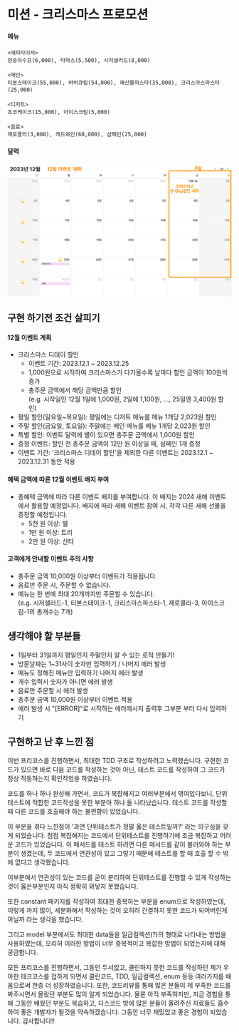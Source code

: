 # 미션 - 크리스마스 프로모션

#### 메뉴

```
<애피타이저>
양송이수프(6,000), 타파스(5,500), 시저샐러드(8,000)

<메인>
티본스테이크(55,000), 바비큐립(54,000), 해산물파스타(35,000), 크리스마스파스타(25,000)

<디저트>
초코케이크(15,000), 아이스크림(5,000)

<음료>
제로콜라(3,000), 레드와인(60,000), 샴페인(25,000)
```

#### 달력

![](../image.png)

## 구현 하기전 조건 살피기

#### 12월 이벤트 계획

- 크리스마스 디데이 할인
    - 이벤트 기간: 2023.12.1 ~ 2023.12.25
    - 1,000원으로 시작하여 크리스마스가 다가올수록 날마다 할인 금액이 100원씩 증가
    - 총주문 금액에서 해당 금액만큼 할인  
      (e.g. 시작일인 12월 1일에 1,000원, 2일에 1,100원, ..., 25일엔 3,400원 할인)
- 평일 할인(일요일~목요일): 평일에는 디저트 메뉴를 메뉴 1개당 2,023원 할인
- 주말 할인(금요일, 토요일): 주말에는 메인 메뉴를 메뉴 1개당 2,023원 할인
- 특별 할인: 이벤트 달력에 별이 있으면 총주문 금액에서 1,000원 할인
- 증정 이벤트: 할인 전 총주문 금액이 12만 원 이상일 때, 샴페인 1개 증정
- 이벤트 기간: '크리스마스 디데이 할인'을 제외한 다른 이벤트는 2023.12.1 ~ 2023.12.31 동안 적용

#### 혜택 금액에 따른 12월 이벤트 배지 부여

- 총혜택 금액에 따라 다른 이벤트 배지를 부여합니다. 이 배지는 2024 새해 이벤트에서 활용할 예정입니다.
  배지에 따라 새해 이벤트 참여 시, 각각 다른 새해 선물을 증정할 예정입니다.
    - 5천 원 이상: 별
    - 1만 원 이상: 트리
    - 2만 원 이상: 산타

#### 고객에게 안내할 이벤트 주의 사항

- 총주문 금액 10,000원 이상부터 이벤트가 적용됩니다.
- 음료만 주문 시, 주문할 수 없습니다.
- 메뉴는 한 번에 최대 20개까지만 주문할 수 있습니다.  
  (e.g. 시저샐러드-1, 티본스테이크-1, 크리스마스파스타-1, 제로콜라-3, 아이스크림-1의 총개수는 7개)

## 생각해야 할 부분들

- 1일부터 31일까지 평일인지 주말인지 알 수 있는 로직 만들기!
- 방문날짜는 1~31사이 숫자만 입력하기 / 나머지 에러 발생
- 메뉴도 정해진 메뉴만 입력하기 나머지 에러 발생
- 개수 입력시 숫자가 아니면 에러 발생
- 음료만 주문할 시 에러 발생
- 총주문 금액 10,000원 이상부터 이벤트 적용
- 에러 발생 시 "[ERROR]"로 시작하는 에러메시지 출력후 그부분 부터 다시 입력하기

## 구현하고 난 후 느낀 점

이번 프리코스를 진행하면서, 최대한 TDD 구조로 작성하려고 노력했습니다. 구현한 코드가 있으면
바로 다음 코드를 작성하는 것이 아닌, 테스트 코드를 작성하여 그 코드가 정상 작동하는지 확인작업을 하였습니다.

코드를 하나 하나 완성해 가면서, 코드가 복잡해지고 여러부분에서 엮여있다보니, 단위테스트에 적합한 코드작성을
못한 부분아 하나 둘 나타났습니다. 테스트 코드를 작성할 때 다른 코드를 호출해야 하는 불편함이 있었습니다.

이 부분을 겪다 느낀점이 '과연 단위테스트가 정말 옳은 테스트일까?' 라는 의구심을 갖게 되었습니다.
점점 복잡해지는 코드에서 단위테스트를 진행하기에 조금 복잡하고 어려운 코드가 있었습니다. 이 메서드를
테스트 하려면 다른 메서드를 같이 불러와야 하는 부분이 생겼는데, 두 코드에서 연관성이 있고 그렇기 때문에
테스트를 할 때 호출 할 수 밖에 없다고 생각했습니다.

이부분에서 연관성이 있는 코드를 굳이 분리하여 단위테스트를 진행할 수 있게 작성하는 것이 옳은부분인지
아직 정확히 와닿지 못했습니다.

또한 constant 패키지를 작성하여 최대한 중복하는 부분을 enum으로 작성하였는데, 이렇게 까지 많이,
세분화해서 작성하는 것이 오히려 간결하지 못한 코드가 되어버린게 아닐까 라는 생각을 했습니다.

그리고 model 부분에서도 최대한 data들을 일급컬렉션(?)의 형태로 나타내는 방법을 사용하였는데,
오리혀 이러한 방법이 너무 중복적이고 복잡한 방법이 되었는지에 대해 궁금합니다.

모든 프리코스를 진행하면서, 그동안 두서없고, 클린하지 못한 코드를 작성하던 제가 우아한 테크코스를
접하게 되면서 클린코드, TDD, 일급컬렉션, enum 등등 여러가지를 배움으로써 한층 더 성장하였습니다.
또한, 코드리뷰를 통해 많은 분들이 제 부족한 코드를 봐주시면서 몰랐던 부분도 많이 알게 되었습니다.
물론 아직 부족하지만, 지금 경험을 통해 그동안 배웠던 부분도 복습하고, 디스코드 방에 많은 분들이 올려주신
자료들도 흡수하여 좋은 개발자가 될것을 약속하겠습니다. 그동안 너무 재밌었고 좋은 경험이 되었습니다.
감사합니다!!
